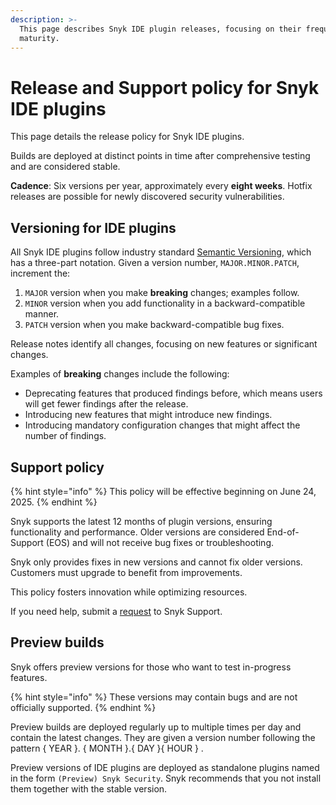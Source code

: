 ```yaml
---
description: >-
  This page describes Snyk IDE plugin releases, focusing on their frequency and
  maturity.
---
```


# Release and Support policy for Snyk IDE plugins

This page details the release policy for Snyk IDE plugins.

Builds are deployed at distinct points in time after comprehensive testing and are considered stable.

**Cadence**: Six versions per year, approximately every **eight weeks**. Hotfix releases are possible for newly discovered security vulnerabilities.

## Versioning for IDE plugins

All Snyk IDE plugins follow industry standard [Semantic Versioning](https://semver.org/), which has a three-part notation. Given a version number, `MAJOR.MINOR.PATCH`, increment the:

1. `MAJOR` version when you make **breaking** changes; examples follow.
2. `MINOR` version when you add functionality in a backward-compatible manner.
3. `PATCH` version when you make backward-compatible bug fixes.

Release notes identify all changes, focusing on new features or significant changes.

Examples of **breaking** changes include the following:

* Deprecating features that produced findings before, which means users will get fewer findings after the release.
* Introducing new features that might introduce new findings.
* Introducing mandatory configuration changes that might affect the number of findings.

## Support policy

{% hint style="info" %}
This policy will be effective beginning on June 24, 2025.
{% endhint %}

Snyk supports the latest 12 months of plugin versions, ensuring functionality and performance. Older versions are considered End-of-Support (EOS) and will not receive bug fixes or troubleshooting.&#x20;

Snyk only provides fixes in new versions and cannot fix older versions. Customers must upgrade to benefit from improvements.&#x20;

This policy fosters innovation while optimizing resources.

If you need help, submit a [request](https://support.snyk.io/hc/en-us/requests/new) to Snyk Support.

## Preview builds

Snyk offers preview versions for those who want to test in-progress features.

{% hint style="info" %}
These versions may contain bugs and are not officially supported.
{% endhint %}

Preview builds are deployed regularly up to multiple times per day and contain the latest changes. They are given a version number following the pattern { YEAR }. { MONTH }.{ DAY }{ HOUR } .

Preview versions of IDE plugins are deployed as standalone plugins named in the form `(Preview) Snyk Security`. Snyk recommends that you not install them together with the stable version.

